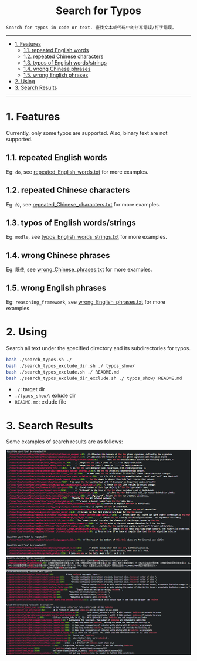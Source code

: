 <!--
 * @Author: Shuangchi He / Yulv
 * @Email: yulvchi@qq.com
 * @Date: 2022-04-10 23:50:20
 * @Motto: Entities should not be multiplied unnecessarily.
 * @LastEditors: Shuangchi He
 * @LastEditTime: 2022-05-02 22:38:23
 * @FilePath: /Search-for-Typos/README.md
 * @Description: Search for typos in code or text.
 * Repository: https://github.com/Yulv-git/Search-for-Typos
-->

<h1><center> Search for Typos </h1></center>

    Search for typos in code or text. 查找文本或代码中的拼写错误/打字错误。

---

- [1. Features](#1-features)
  - [1.1. repeated English words](#11-repeated-english-words)
  - [1.2. repeated Chinese characters](#12-repeated-chinese-characters)
  - [1.3. typos of English words/strings](#13-typos-of-english-wordsstrings)
  - [1.4. wrong Chinese phrases](#14-wrong-chinese-phrases)
  - [1.5. wrong English phrases](#15-wrong-english-phrases)
- [2. Using](#2-using)
- [3. Search Results](#3-search-results)

---

# 1. Features

Currently, only some typos are supported. Also, binary text are not supported.

## 1.1. repeated English words
  
Eg: `do`, see [repeated_English_words.txt](./typos_lib/repeated_English_words.txt) for more examples.

## 1.2. repeated Chinese characters

Eg: `的`, see [repeated_Chinese_characters.txt](./typos_lib/repeated_Chinese_characters.txt) for more examples.

## 1.3. typos of English words/strings

Eg: `modle`, see [typos_English_words_strings.txt](./typos_lib/typos_English_words_strings.txt) for more examples.

## 1.4. wrong Chinese phrases
  
Eg: `既使`, see [wrong_Chinese_phrases.txt](./typos_lib/wrong_Chinese_phrases.txt) for more examples.

## 1.5. wrong English phrases

Eg: `reasoning_framework`, see [wrong_English_phrases.txt](./typos_lib/wrong_English_phrases.txt) for more examples.

# 2. Using

Search all text under the specified directory and its subdirectories for typos.

``` bash
bash ./search_typos.sh ./
bash ./search_typos_exclude_dir.sh ./ typos_show/
bash ./search_typos_exclude.sh ./ README.md
bash ./search_typos_exclude_dir_exclude.sh ./ typos_show/ README.md
```

- `./`: target dir
- `./typos_show/`: exlude dir
- `README.md`: exlude file

# 3. Search Results

Some examples of search results are as follows:

![typos_show1](./typos_show/typos_show1.png)
![typos_show2](./typos_show/typos_show2.png)
![typos_show3](./typos_show/typos_show3.png)
